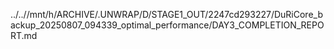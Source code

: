 ../..//mnt/h/ARCHIVE/.UNWRAP/D/STAGE1_OUT/2247cd293227/DuRiCore_backup_20250807_094339_optimal_performance/DAY3_COMPLETION_REPORT.md